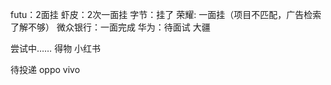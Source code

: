 futu：2面挂
虾皮：2次一面挂
字节：挂了
荣耀: 一面挂（项目不匹配，广告检索了解不够）
微众银行：一面完成
华为：待面试
大疆

尝试中……
得物
小红书


待投递
oppo
vivo


